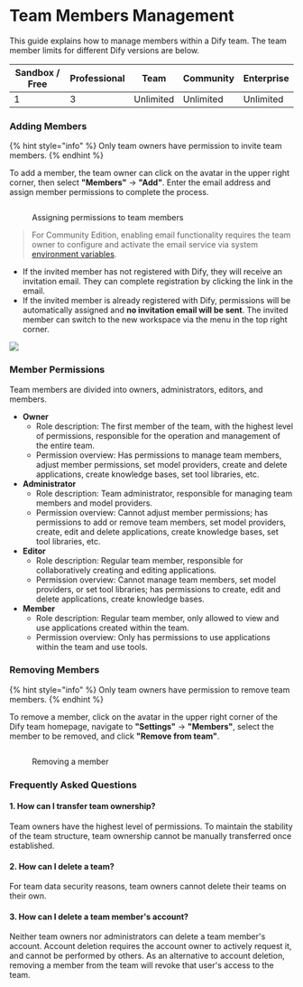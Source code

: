 # Team Members Management

This guide explains how to manage members within a Dify team. The team member limits for different Dify versions are below.

| Sandbox / Free | Professional | Team      | Community | Enterprise |
| -------------- | ------------ | --------- | --------- | ---------- |
| 1              | 3            | Unlimited | Unlimited | Unlimited  |

### Adding Members

{% hint style="info" %}
Only team owners have permission to invite team members.
{% endhint %}

To add a member, the team owner can click on the avatar in the upper right corner, then select **"Members"** → **"Add"**. Enter the email address and assign member permissions to complete the process.

<figure><img src="https://assets-docs.dify.ai/dify-enterprise-mintlify/en/guides/management/bbd0873959dd3fe342b7212b98e812ae.png" alt=""><figcaption><p>Assigning permissions to team members</p></figcaption></figure>

> For Community Edition, enabling email functionality requires the team owner to configure and activate the email service via system [environment variables](https://docs.dify.ai/getting-started/install-self-hosted/environments).

- If the invited member has not registered with Dify, they will receive an invitation email. They can complete registration by clicking the link in the email.
- If the invited member is already registered with Dify, permissions will be automatically assigned and **no invitation email will be sent**. The invited member can switch to the new workspace via the menu in the top right corner.

![](https://assets-docs.dify.ai/dify-enterprise-mintlify/en/guides/management/93a6f055cfaf65dfe138e8ac332f71d1.png)

### Member Permissions

Team members are divided into owners, administrators, editors, and members.

* **Owner**
  * Role description: The first member of the team, with the highest level of permissions, responsible for the operation and management of the entire team.
  * Permission overview: Has permissions to manage team members, adjust member permissions, set model providers, create and delete applications, create knowledge bases, set tool libraries, etc.
* **Administrator**
  * Role description: Team administrator, responsible for managing team members and model providers.
  * Permission overview: Cannot adjust member permissions; has permissions to add or remove team members, set model providers, create, edit and delete applications, create knowledge bases, set tool libraries, etc.
* **Editor**
  * Role description: Regular team member, responsible for collaboratively creating and editing applications.
  * Permission overview: Cannot manage team members, set model providers, or set tool libraries; has permissions to create, edit and delete applications, create knowledge bases.
* **Member**
  * Role description: Regular team member, only allowed to view and use applications created within the team.
  * Permission overview: Only has permissions to use applications within the team and use tools.

### Removing Members

{% hint style="info" %}
Only team owners have permission to remove team members.
{% endhint %}

To remove a member, click on the avatar in the upper right corner of the Dify team homepage, navigate to **"Settings"** → **"Members"**, select the member to be removed, and click **"Remove from team"**.

<figure><img src="https://assets-docs.dify.ai/dify-enterprise-mintlify/en/guides/management/0596a58b4fc59c9a0fae24bdff90b769.png" alt=""><figcaption><p>Removing a member</p></figcaption></figure>

### Frequently Asked Questions

#### 1. How can I transfer team ownership?

Team owners have the highest level of permissions. To maintain the stability of the team structure, team ownership cannot be manually transferred once established.

#### 2. How can I delete a team?

For team data security reasons, team owners cannot delete their teams on their own.

#### 3. How can I delete a team member's account?

Neither team owners nor administrators can delete a team member's account. Account deletion requires the account owner to actively request it, and cannot be performed by others. As an alternative to account deletion, removing a member from the team will revoke that user's access to the team.
